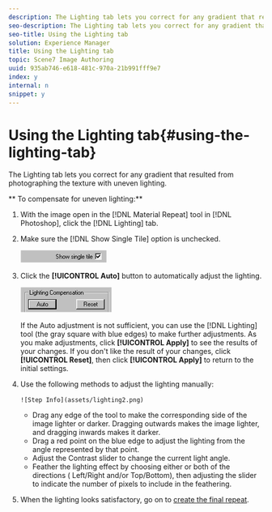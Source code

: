 ```yaml
---
description: The Lighting tab lets you correct for any gradient that resulted from photographing the texture with uneven lighting.
seo-description: The Lighting tab lets you correct for any gradient that resulted from photographing the texture with uneven lighting.
seo-title: Using the Lighting tab
solution: Experience Manager
title: Using the Lighting tab
topic: Scene7 Image Authoring
uuid: 935ab746-e618-481c-970a-21b991fff9e7
index: y
internal: n
snippet: y
---
```


# Using the Lighting tab{#using-the-lighting-tab}

The Lighting tab lets you correct for any gradient that resulted from photographing the texture with uneven lighting.

 ** To compensate for uneven lighting:** 

1. With the image open in the [!DNL Material Repeat] tool in [!DNL Photoshop], click the [!DNL Lighting] tab.
1. Make sure the [!DNL Show Single Tile] option is unchecked.

   ![Step Info](assets/angle.png)

1. Click the **[!UICONTROL Auto]** button to automatically adjust the lighting.

   ![Step Info](assets/lighting.png)

   If the Auto adjustment is not sufficient, you can use the [!DNL Lighting] tool (the gray square with blue edges) to make further adjustments. As you make adjustments, click **[!UICONTROL Apply]** to see the results of your changes. If you don't like the result of your changes, click **[!UICONTROL Reset]**, then click **[!UICONTROL Apply]** to return to the initial settings. 

1. Use the following methods to adjust the lighting manually:

       ![Step Info](assets/lighting2.png)

    * Drag any edge of the tool to make the corresponding side of the image lighter or darker. Dragging outwards makes the image lighter, and dragging inwards makes it darker. 
    * Drag a red point on the blue edge to adjust the lighting from the angle represented by that point. 
    * Adjust the Contrast slider to change the current light angle. 
    * Feather the lighting effect by choosing either or both of the directions ( Left/Right and/or Top/Bottom), then adjusting the slider to indicate the number of pixels to include in the feathering.

1. When the lighting looks satisfactory, go on to [create the final repeat](../../../c-vat-troubleshooting/r-vat-imperfections/t-vat-use-lighting-tab/t-vat-create-final-repeat.md#task-f33d6792ef9647eb828822c7d1624719).
